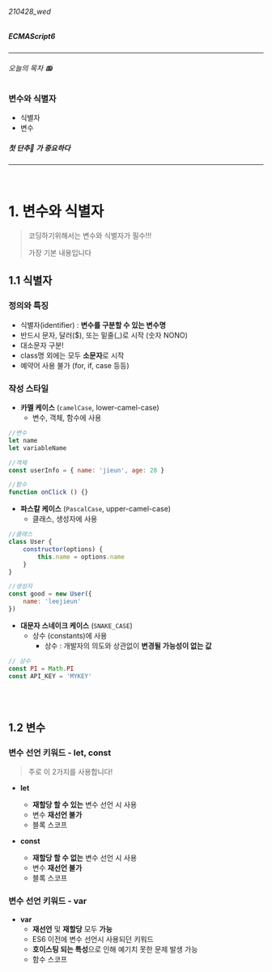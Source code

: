 ###### 210428_wed

##### ECMAScript6

<hr>



###### 오늘의 목차 :radio:

### 변수와 식별자

- 식별자
- 변수

##### 첫 단추:radio_button: 가 중요하다 

<hr>
<br>

# 1. 변수와 식별자

> 코딩하기위해서는 변수와 식별자가 필수!!!
>
> 가장 기본 내용입니다

## 1.1 식별자

### 정의와 특징

- 식별자(identifier) : **변수를 구분할 수 있는 변수명**
- 반드시 문자, 달러($), 또는 밑줄(_)로 시작 (숫자 NONO)
- 대소문자 구분!
- class명 외에는 모두 **소문자**로 시작
- 예약어 사용 불가 (for, if, case 등등)

### 작성 스타일

- **카멜 케이스** (`camelCase`, lower-camel-case)
  - 변수, 객체, 함수에 사용

```js
//변수
let name
let variableName

//객체
const userInfo = { name: 'jieun', age: 28 }

//함수
function onClick () {}
```

- **파스칼 케이스** (`PascalCase`, upper-camel-case)
  - 클래스, 생성자에 사용

```js
//클래스
class User {
    constructor(options) {
        this.name = options.name
    }
}

//생성자
const good = new User({
    name: 'leejieun'
})
```

- **대문자 스네이크 케이스** (`SNAKE_CASE`)
  - 상수 (constants)에 사용
    - 상수 : 개발자의 의도와 상관없이 **변경될 가능성이 없는 값**

```js
// 상수
const PI = Math.PI
const API_KEY = 'MYKEY'
```

<br>

<br>

## 1.2 변수

### 변수 선언 키워드 - let, const

> 주로 이 2가지를 사용합니다!

- **let**
  - **재할당 할 수 있는** 변수 선언 시 사용
  - 변수 **재선언 불가**
  - 블록 스코프

- **const**
  - **재할당 할 수 없는** 변수 선언 시 사용
  - 변수 **재선언 불가**
  - 블록 스코프







### 변수 선언 키워드 - var

- **var**
  - **재선언** 및 **재할당** 모두 **가능**
  - ES6 이전에 변수 선언시 사용되던 키워드
  - **호이스팅 되는 특성**으로 인해 예기치 못한 문제 발생 가능
  - 함수 스코프